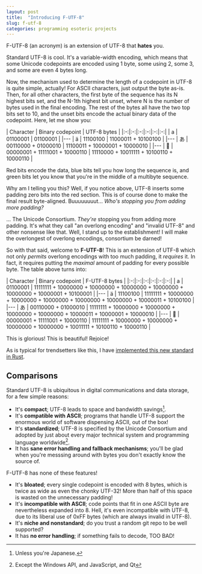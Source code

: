 ```yaml
---
layout: post
title:  "Introducing F-UTF-8"
slug: f-utf-8
categories: programming esoteric projects
---
```


F-UTF-8 (an acronym) is an extension of UTF-8 that **hates** you.

<!--more-->

Standard UTF-8 is cool. It's a variable-width encoding, which means that some Unicode codepoints 
are encoded using 1 byte, some using 2, some 3, and some are even 4 bytes long. 

Now, the mechanism used to determine the length of a codepoint in UTF-8 is quite simple, actually! 
For ASCII characters, just output the byte as-is. Then, for all other characters, the first byte 
of the sequence has its N highest bits set, and the N-1th highest bit unset, where N is the number
of bytes used in the final encoding. The rest of the bytes all have the two top bits set to 10,
and the unset bits encode the actual binary data of the codepoint. Here, let me show you:

| Character | Binary codepoint | UTF-8 bytes |
|:-:|:-:|:-:|:-:|:-:|:-:|
| a | <span class=coral>01100001</span> | <span class=coral>01100001</span> |
|---
| ä | <span class=coral>11100100</span> | <span class=fresh>110</span><span class=coral>00011</span> + <span class=lime>10</span><span class=coral>100100</span> | 
|---
| あ | <span class=coral>00110000</span> + <span class=coral>01000010</span> | <span class=fresh>1110</span><span class=coral>0011</span> + <span class=lime>10</span><span class=coral>000001</span> + <span class=lime>10</span><span class=coral>000010</span> |
|---
| 🦆 | <span class=coral>00000001</span> + <span class=coral>11111001</span> + <span class=coral>10000110</span> | <span class=fresh>11110</span><span class=coral>000</span> + <span class=lime>10</span><span class=coral>011111</span> + <span class=lime>10</span><span class=coral>100110</span> + <span class=lime>10</span><span class=coral>000110</span> |

Red bits encode the data, blue bits tell you how long the sequence is, and green bits let you know
that you're in the middle of a multibyte sequence.

Why am I telling you this? Well, if you notice above, UTF-8 inserts some padding zero bits into
the red section. This is of course done to make the final result byte-aligned. Buuuuuuuut... 
*Who's stopping you from adding more padding?*

... The Unicode Consortium. *They're* stopping you from adding more padding. It's what they call
"an overlong encoding" and "invalid UTF-8" and other nonsense like that. Well, I stand up to the
establishment! I will make the overlongest of overlong encodings, consortium be darned!

So with that said, welcome to **F-UTF-8**! This is an extension of UTF-8 which not only *permits*
overlong encodings with too much padding, it *requires* it. In fact, it requires putting the *maximal*
amount of padding for every possible byte. The table above turns into:


| Character | Binary codepoint | F-UTF-8 bytes |
|:-:|:-:|:-:|:-:|:-:|:-:|
| a | <span class=coral>01100001</span> | <span class=fresh>11111111</span> + <span class=lime>10</span><span class=coral>000000</span> + <span class=lime>10</span><span class=coral>000000</span> + <span class=lime>10</span><span class=coral>000000</span> + <span class=lime>10</span><span class=coral>000000</span> + <span class=lime>10</span><span class=coral>000000</span> + <span class=lime>10</span><span class=coral>000001</span> + <span class=lime>10</span><span class=coral>100001</span> |
|---
| ä | <span class=coral>11100100</span> | <span class=fresh>11111111</span> + <span class=lime>10</span><span class=coral>000000</span> + <span class=lime>10</span><span class=coral>000000</span> + <span class=lime>10</span><span class=coral>000000</span> + <span class=lime>10</span><span class=coral>000000</span> + <span class=lime>10</span><span class=coral>000000</span> + <span class=lime>10</span><span class=coral>000011</span> + <span class=lime>10</span><span class=coral>100100</span> | 
|---
| あ | <span class=coral>00110000</span> + <span class=coral>01000010</span> | <span class=fresh>11111111</span> + <span class=lime>10</span><span class=coral>000000</span> + <span class=lime>10</span><span class=coral>000000</span> + <span class=lime>10</span><span class=coral>000000</span> + <span class=lime>10</span><span class=coral>000000</span> + <span class=lime>10</span><span class=coral>000011</span> + <span class=lime>10</span><span class=coral>000001</span> + <span class=lime>10</span><span class=coral>000010</span> |
|---
| 🦆 | <span class=coral>00000001</span> + <span class=coral>11111001</span> + <span class=coral>10000110</span> | <span class=fresh>11111111</span> + <span class=lime>10</span><span class=coral>000000</span> + <span class=lime>10</span><span class=coral>000000</span> + <span class=lime>10</span><span class=coral>000000</span> + <span class=lime>10</span><span class=coral>000000</span> + <span class=lime>10</span><span class=coral>011111</span> + <span class=lime>10</span><span class=coral>100110</span> + <span class=lime>10</span><span class=coral>000110</span> |

This is glorious! This is beautiful! Rejoice!

As is typical for trendsetters like this, I have [implemented this new standard in Rust](https://github.com/RocketRace/F-UTF-8).

## Comparisons

Standard UTF-8 is ubiquitous in digital communications and data storage, for a few simple reasons:
* It's **compact**; UTF-8 leads to space and bandwidth savings[^japanese].
* It's **compatible with ASCII**; programs that handle UTF-8 support the enormous world of software
  dispensing ASCII, out of the box!
* It's **standardized**; UTF-8 is specified by the Unicode Consortium and adopted by just about every
  major technical system and programming language worldwide[^standardized].
* It has **sane error handling and fallback mechanisms**; you'll be glad when you're messsing around 
  with bytes you don't exactly know the source of.

F-UTF-8 has none of these features!
* It's **bloated**; every single codepoint is encoded with 8 bytes, which is twice as wide as 
  even the chonky UTF-32! More than half of this space is wasted on the unnecessary padding!
* It's **incompatible with ASCII**; code points that fit in one ASCII byte are nevertheless expanded 
  into 8. Hell, it's even incompatible with UTF-8, due to its liberal use of 0xFF bytes (which are
  always invalid in UTF-8).
* It's **niche and nonstandard**; do you trust a random git repo to be well supported?
* It has **no error handling**; if something fails to decode, TOO BAD!


[^japanese]: Unless you're Japanese.
[^standardized]: Except the Windows API[^fornow], and JavaScript, and Qt
[^fornow]: [for now](https://learn.microsoft.com/en-us/windows/apps/design/globalizing/use-utf8-code-page).
